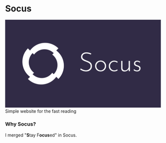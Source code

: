 # Socus
![Image](img/banner-white.png "socus banner")
Simple website for the fast reading

### Why Socus?
I merged "**S**tay F**ocus**ed" in Socus.